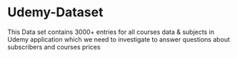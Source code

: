 # Udemy-Dataset
This Data set contains 3000+ entries for all courses data &amp; subjects in Udemy application which we need to investigate to answer questions about subscribers and courses prices

